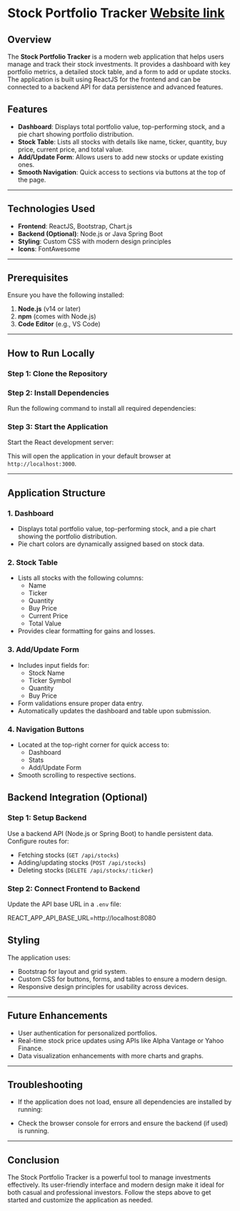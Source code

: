 # Stock Portfolio Tracker [Website link](https://magnificent-florentine-8c79e9.netlify.app/)


## Overview
The **Stock Portfolio Tracker** is a modern web application that helps users manage and track their stock investments. It provides a dashboard with key portfolio metrics, a detailed stock table, and a form to add or update stocks. The application is built using ReactJS for the frontend and can be connected to a backend API for data persistence and advanced features.

## Features
- **Dashboard**: Displays total portfolio value, top-performing stock, and a pie chart showing portfolio distribution.
- **Stock Table**: Lists all stocks with details like name, ticker, quantity, buy price, current price, and total value.
- **Add/Update Form**: Allows users to add new stocks or update existing ones.
- **Smooth Navigation**: Quick access to sections via buttons at the top of the page.

---

## Technologies Used
- **Frontend**: ReactJS, Bootstrap, Chart.js
- **Backend (Optional)**: Node.js or Java Spring Boot
- **Styling**: Custom CSS with modern design principles
- **Icons**: FontAwesome

---

## Prerequisites
Ensure you have the following installed:
1. **Node.js** (v14 or later)
2. **npm** (comes with Node.js)
3. **Code Editor** (e.g., VS Code)

---

## How to Run Locally
### Step 1: Clone the Repository


### Step 2: Install Dependencies
Run the following command to install all required dependencies:


### Step 3: Start the Application
Start the React development server:

This will open the application in your default browser at `http://localhost:3000`.

---

## Application Structure

### 1. **Dashboard**
- Displays total portfolio value, top-performing stock, and a pie chart showing the portfolio distribution.
- Pie chart colors are dynamically assigned based on stock data.

### 2. **Stock Table**
- Lists all stocks with the following columns:
  - Name
  - Ticker
  - Quantity
  - Buy Price
  - Current Price
  - Total Value
- Provides clear formatting for gains and losses.

### 3. **Add/Update Form**
- Includes input fields for:
  - Stock Name
  - Ticker Symbol
  - Quantity
  - Buy Price
- Form validations ensure proper data entry.
- Automatically updates the dashboard and table upon submission.

### 4. **Navigation Buttons**
- Located at the top-right corner for quick access to:
  - Dashboard
  - Stats
  - Add/Update Form
- Smooth scrolling to respective sections.



## Backend Integration (Optional)
### Step 1: Setup Backend
Use a backend API (Node.js or Spring Boot) to handle persistent data. Configure routes for:
- Fetching stocks (`GET /api/stocks`)
- Adding/updating stocks (`POST /api/stocks`)
- Deleting stocks (`DELETE /api/stocks/:ticker`)

### Step 2: Connect Frontend to Backend
Update the API base URL in a `.env` file:

REACT_APP_API_BASE_URL=http://localhost:8080


## Styling
The application uses:
- Bootstrap for layout and grid system.
- Custom CSS for buttons, forms, and tables to ensure a modern design.
- Responsive design principles for usability across devices.

---

## Future Enhancements
- User authentication for personalized portfolios.
- Real-time stock price updates using APIs like Alpha Vantage or Yahoo Finance.
- Data visualization enhancements with more charts and graphs.

---

## Troubleshooting
- If the application does not load, ensure all dependencies are installed by running:

- Check the browser console for errors and ensure the backend (if used) is running.

---

## Conclusion
The Stock Portfolio Tracker is a powerful tool to manage investments effectively. Its user-friendly interface and modern design make it ideal for both casual and professional investors. Follow the steps above to get started and customize the application as needed.

